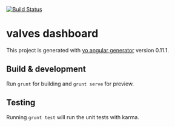 [![Build Status](https://travis-ci.org/City-of-Raleigh-Public-Utilities/ValvesDashboard.svg)](https://travis-ci.org/City-of-Raleigh-Public-Utilities/ValvesDashboard)

# valves dashboard

This project is generated with [yo angular generator](https://github.com/yeoman/generator-angular)
version 0.11.1.

## Build & development

Run `grunt` for building and `grunt serve` for preview.

## Testing

Running `grunt test` will run the unit tests with karma.
